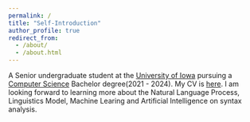 ```yaml
---
permalink: /
title: "Self-Introduction"
author_profile: true
redirect_from: 
  - /about/
  - /about.html
---
```

A Senior undergraduate student at the [University of Iowa](https://uiowa.edu/) pursuing a [Computer Science](https://cs.uiowa.edu/) Bachelor degree(2021 - 2024).
My CV is [here](../assets/CV.pdf).
I am looking forward to learning more about the Natural Language Process, Linguistics Model, Machine Learing and Artificial Intelligence on syntax analysis.
